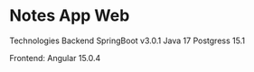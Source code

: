 # Notes App Web
Technologies
Backend 
SpringBoot v3.0.1 Java 17
Postgress 15.1

Frontend:
Angular 15.0.4



